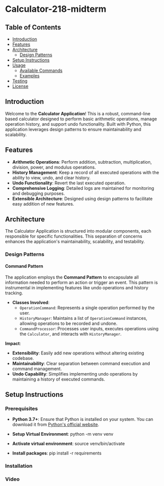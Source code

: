 # Calculator-218-midterm

## Table of Contents

- [Introduction](#introduction)
- [Features](#features)
- [Architecture](#architecture)
  - [Design Patterns](#design-patterns)
- [Setup Instructions](#setup-instructions)
- [Usage](#usage)
  - [Available Commands](#available-commands)
  - [Examples](#examples)
- [Testing](#testing)
- [License](#license)

## Introduction

Welcome to the **Calculator Application**! This is a robust, command-line based calculator designed to perform basic arithmetic operations, manage operation history, and support undo functionality. Built with Python, this application leverages design patterns to ensure maintainability and scalability.

## Features

- **Arithmetic Operations**: Perform addition, subtraction, multiplication, division, power, and modulus operations.
- **History Management**: Keep a record of all executed operations with the ability to view, undo, and clear history.
- **Undo Functionality**: Revert the last executed operation.
- **Comprehensive Logging**: Detailed logs are maintained for monitoring and debugging purposes.
- **Extensible Architecture**: Designed using design patterns to facilitate easy addition of new features.

## Architecture

The Calculator Application is structured into modular components, each responsible for specific functionalities. This separation of concerns enhances the application's maintainability, scalability, and testability.

### Design Patterns

#### Command Pattern

The application employs the **Command Pattern** to encapsulate all information needed to perform an action or trigger an event. This pattern is instrumental in implementing features like undo operations and history tracking.

- **Classes Involved**:
  - `OperationCommand`: Represents a single operation performed by the user.
  - `HistoryManager`: Maintains a list of `OperationCommand` instances, allowing operations to be recorded and undone.
  - `CommandProcessor`: Processes user inputs, executes operations using the `Calculator`, and interacts with `HistoryManager`.

**Impact**:
- **Extensibility**: Easily add new operations without altering existing codebase.
- **Maintainability**: Clear separation between command execution and command management.
- **Undo Capability**: Simplifies implementing undo operations by maintaining a history of executed commands.

## Setup Instructions

### Prerequisites

- **Python 3.7+**: Ensure that Python is installed on your system. You can download it from [Python's official website](https://www.python.org/downloads/).

- **Setup Virtual Environment**: python -m venv venv

- **Activate virtual environment**: source venv/bin/activate

- **Install packages**: pip install -r requirements


### Installation

### Video 


